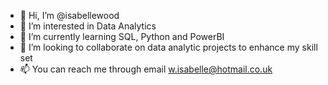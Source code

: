 - 👋 Hi, I’m @isabellewood
- 👀 I’m interested in Data Analytics
- 🌱 I’m currently learning SQL, Python and PowerBI
- 💞️ I’m looking to collaborate on data analytic projects to enhance my skill set
- 📫 You can reach me through email w.isabelle@hotmail.co.uk

